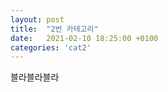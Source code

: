 ```yaml
---
layout: post
title:  "2번 카테고리"
date:   2021-02-10 18:25:00 +0100
categories: 'cat2'
---
```


블라블라블라
